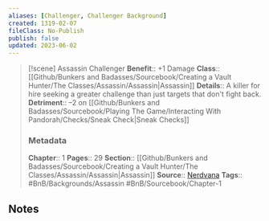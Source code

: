 ```yaml
---
aliases: [Challenger, Challenger Background]
created: 1319-02-07
fileClass: No-Publish
publish: false
updated: 2023-06-02
---
```


> [!scene] Assassin Challenger
> **Benefit**:: +1 Damage
> **Class**:: [[Github/Bunkers and Badasses/Sourcebook/Creating a Vault Hunter/The Classes/Assassin/Assassin|Assassin]]
> **Details**:: A killer for hire seeking a greater challenge than just targets that don't fight back.
> **Detriment**:: –2 on [[Github/Bunkers and Badasses/Sourcebook/Playing The Game/Interacting With Pandorah/Checks/Sneak Check|Sneak Checks]]
> ### Metadata
> **Chapter**:: 1
> **Pages**:: 29
> **Section**:: [[Github/Bunkers and Badasses/Sourcebook/Creating a Vault Hunter/The Classes/Assassin/Assassin|Assassin]]
> **Source**:: [Nerdvana](https://nerdvanagames.com)
> **Tags**:: #BnB/Backgrounds/Assassin #BnB/Sourcebook/Chapter-1 

## Notes
